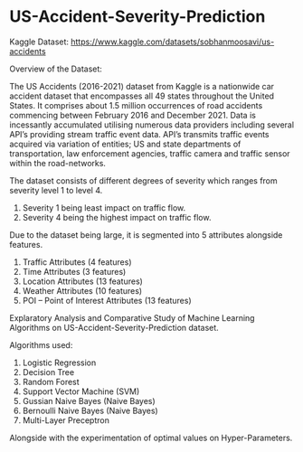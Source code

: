 # US-Accident-Severity-Prediction

Kaggle Dataset: https://www.kaggle.com/datasets/sobhanmoosavi/us-accidents

Overview of the Dataset:

The US Accidents (2016-2021) dataset from 
Kaggle is a nationwide car accident dataset that 
encompasses all 49 states throughout the United 
States. It comprises about 1.5 million 
occurrences of road accidents commencing 
between February 2016 and December 2021.
Data is incessantly accumulated utilising 
numerous data providers including several 
API’s providing stream traffic event data. API’s 
transmits traffic events acquired via variation of 
entities; US and state departments of 
transportation, law enforcement agencies, 
traffic camera and traffic sensor within the 
road-networks.

The dataset consists of different degrees of 
severity which ranges from severity level 1 to 
level 4. 

1. Severity 1 being least impact on traffic 
flow.
2. Severity 4 being the highest impact on 
traffic flow.

Due to the dataset being large, it is segmented into 
5 attributes alongside features.

1. Traffic Attributes (4 features)
2. Time Attributes (3 features)
3. Location Attributes (13 features)
4. Weather Attributes (10 features)
5. POI – Point of Interest Attributes (13 
features)

Explaratory Analysis and Comparative Study of Machine Learning Algorithms on US-Accident-Severity-Prediction dataset.

Algorithms used: 

1. Logistic Regression
2. Decision Tree
3. Random Forest
4. Support Vector Machine (SVM)
5. Gussian Naive Bayes (Naive Bayes)
6. Bernoulli Naive Bayes (Naive Bayes)
7. Multi-Layer Preceptron

Alongside with the experimentation of optimal values on Hyper-Parameters.
